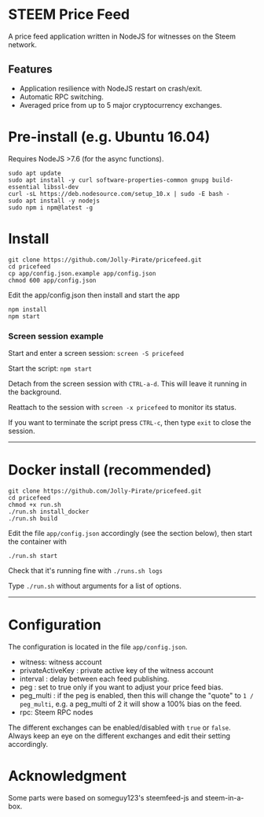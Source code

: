 # STEEM Price Feed
A price feed application written in NodeJS for witnesses on the Steem network.

## Features
- Application resilience with NodeJS restart on crash/exit.
- Automatic RPC switching.
- Averaged price from up to 5 major cryptocurrency exchanges.

# Pre-install (e.g. Ubuntu 16.04)
Requires NodeJS >7.6 (for the async functions).
```
sudo apt update
sudo apt install -y curl software-properties-common gnupg build-essential libssl-dev
curl -sL https://deb.nodesource.com/setup_10.x | sudo -E bash -
sudo apt install -y nodejs
sudo npm i npm@latest -g
```

# Install
```
git clone https://github.com/Jolly-Pirate/pricefeed.git
cd pricefeed
cp app/config.json.example app/config.json
chmod 600 app/config.json
```

Edit the app/config.json then install and start the app
```
npm install
npm start
```

### Screen session example
Start and enter a screen session: `screen -S pricefeed`

Start the script: `npm start`

Detach from the screen session with `CTRL-a-d`. This will leave it running in the background.

Reattach to the session with `screen -x pricefeed` to monitor its status. 

If you want to terminate the script press `CTRL-c`, then type `exit` to close the session.

---

# Docker install (recommended)
```
git clone https://github.com/Jolly-Pirate/pricefeed.git
cd pricefeed
chmod +x run.sh
./run.sh install_docker
./run.sh build
```
Edit the file `app/config.json` accordingly (see the section below), then start the container with
```
./run.sh start
```

Check that it's running fine with `./runs.sh logs`

Type `./run.sh` without arguments for a list of options.

---

# Configuration
The configuration is located in the file `app/config.json`.

- witness: witness account
- privateActiveKey : private active key of the witness account
- interval : delay between each feed publishing.
- peg : set to true only if you want to adjust your price feed bias.
- peg_multi : if the peg is enabled, then this will change the "quote" to `1 / peg_multi`, e.g. a peg_multi of 2 it will show a 100% bias on the feed.
- rpc: Steem RPC nodes

The different exchanges can be enabled/disabled with `true` or `false`. Always keep an eye on the different exchanges and edit their setting accordingly.

# Acknowledgment
Some parts were based on someguy123's steemfeed-js and steem-in-a-box.
